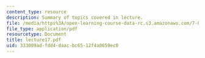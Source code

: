 ```yaml
---
content_type: resource
description: Summary of topics covered in lecture.
file: /media/https%3A/open-learning-course-data-rc.s3.amazonaws.com/7-03-genetics-fall-2004/333009adfdd4daacbc6512f4a0659ec0_lecture17.pdf
file_type: application/pdf
resourcetype: Document
title: lecture17.pdf
uid: 333009ad-fdd4-daac-bc65-12f4a0659ec0
---
```


